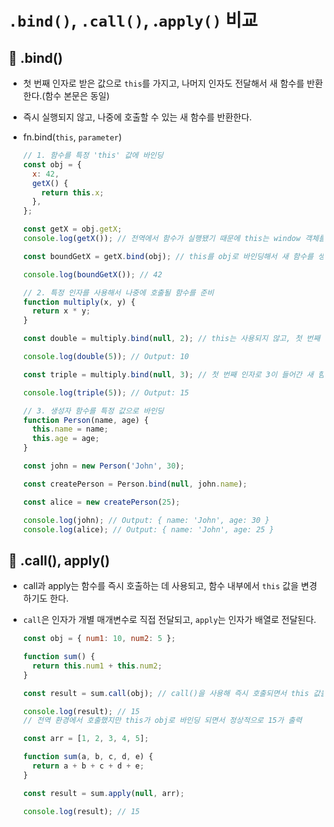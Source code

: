 # `.bind()`, `.call()`, .`apply()` 비교

## 📌 .bind()

- 첫 번째 인자로 받은 값으로 `this`를 가지고, 나머지 인자도 전달해서 새 함수를 반환한다.(함수 본문은 동일)
- 즉시 실행되지 않고, 나중에 호출할 수 있는 새 함수를 반환한다.
- fn.bind(`this`, `parameter`)

  ```javascript
  // 1. 함수를 특정 'this' 값에 바인딩
  const obj = {
    x: 42,
    getX() {
      return this.x;
    },
  };

  const getX = obj.getX;
  console.log(getX()); // 전역에서 함수가 실행됐기 때문에 this는 window 객체를 가리키고 x는 존재하지 않기 때문에 undefined

  const boundGetX = getX.bind(obj); // this를 obj로 바인딩해서 새 함수를 생성함

  console.log(boundGetX()); // 42

  // 2. 특정 인자를 사용해서 나중에 호출될 함수를 준비
  function multiply(x, y) {
    return x * y;
  }

  const double = multiply.bind(null, 2); // this는 사용되지 않고, 첫 번째 인자로 2가 들어간 새로운 multiply 함수 준비

  console.log(double(5)); // Output: 10

  const triple = multiply.bind(null, 3); // 첫 번째 인자로 3이 들어간 새 함수 준비

  console.log(triple(5)); // Output: 15

  // 3. 생성자 함수를 특정 값으로 바인딩
  function Person(name, age) {
    this.name = name;
    this.age = age;
  }

  const john = new Person('John', 30);

  const createPerson = Person.bind(null, john.name);

  const alice = new createPerson(25);

  console.log(john); // Output: { name: 'John', age: 30 }
  console.log(alice); // Output: { name: 'John', age: 25 }
  ```

## 📌 .call(), apply()

- call과 apply는 함수를 즉시 호출하는 데 사용되고, 함수 내부에서 `this` 값을 변경하기도 한다.
- `call`은 인자가 개별 매개변수로 직접 전달되고, `apply`는 인자가 배열로 전달된다.

  ```javascript
  const obj = { num1: 10, num2: 5 };

  function sum() {
    return this.num1 + this.num2;
  }

  const result = sum.call(obj); // call()을 사용해 즉시 호출되면서 this 값을 obj로 지정하는 새로운 함수를 생성

  console.log(result); // 15
  // 전역 환경에서 호출했지만 this가 obj로 바인딩 되면서 정상적으로 15가 출력

  const arr = [1, 2, 3, 4, 5];

  function sum(a, b, c, d, e) {
    return a + b + c + d + e;
  }

  const result = sum.apply(null, arr);

  console.log(result); // 15
  ```
